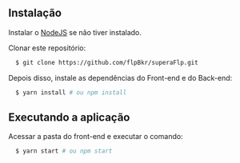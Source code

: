 ## Instalação

Instalar o [NodeJS](https://nodejs.org) se não tiver instalado.

Clonar este repositório:
```sh
  $ git clone https://github.com/flpBkr/superaFlp.git
```

Depois disso, instale as dependências do Front-end e do Back-end:
```sh
  $ yarn install # ou npm install
```

## Executando a aplicação

Acessar a pasta do front-end e executar o comando:
```sh
  $ yarn start # ou npm start
```

